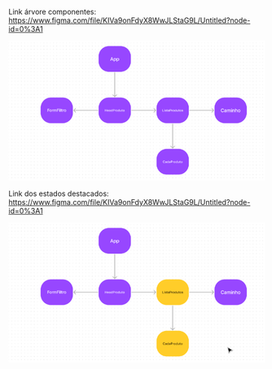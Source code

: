 Link árvore componentes: https://www.figma.com/file/KIVa9onFdyX8WwJLStaG9L/Untitled?node-id=0%3A1

<img src="./img/Diagrama.png"></img>

Link dos estados destacados: https://www.figma.com/file/KIVa9onFdyX8WwJLStaG9L/Untitled?node-id=0%3A1

<img src="./img/DestacandoEstado.png"></img>




